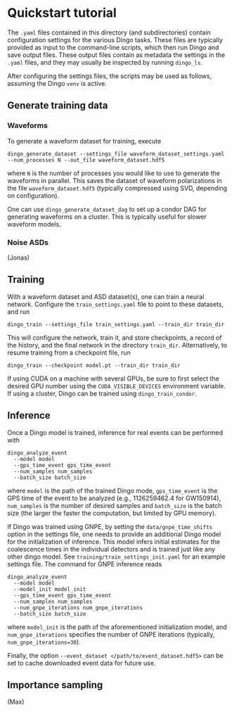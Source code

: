 # Quickstart tutorial

The `.yaml` files contained in this directory (and subdirectories) contain configuration settings for the various Dingo tasks. These files are typically provided as input to the command-line scripts, which then run Dingo and save output files. These output files contain as metadata the settings in the `.yaml` files, and they may usually be inspected by running `dingo_ls`.

After configuring the settings files, the scripts may be used as follows, assuming the Dingo `venv` is active.

## Generate training data

### Waveforms

To generate a waveform dataset for training, execute
```
dingo_generate_dataset --settings_file waveform_dataset_settings.yaml --num_processes N --out_file waveform_dataset.hdf5
```
where `N` is the number of processes you would like to use to generate the waveforms in parallel. This saves the dataset of waveform polarizations in the file `waveform_dataset.hdf5` (typically compressed using SVD, depending on configuration).

One can use `dingo_generate_dataset_dag` to set up a condor DAG for generating waveforms on a cluster. This is typically useful for slower waveform models.

### Noise ASDs

(Jonas)

## Training

With a waveform dataset and ASD dataset(s), one can train a neural network. Configure the `train_settings.yaml` file to point to these datasets, and run
```
dingo_train --settings_file train_settings.yaml --train_dir train_dir
```
This will configure the network, train it, and store checkpoints, a record of the history, and the final network in the directory `train_dir`. Alternatively, to resume training from a checkpoint file, run
```
dingo_train --checkpoint model.pt --train_dir train_dir
```
If using CUDA on a machine with several GPUs, be sure to first select the desired GPU number using the `CUDA_VISIBLE_DEVICES` environment variable. If using a cluster, Dingo can be trained using `dingo_train_condor`.

## Inference

Once a Dingo model is trained, inference for real events can be performed with 
```
dingo_analyze_event 
  --model model 
  --gps_time_event gps_time_event
  --num_samples num_samples
  --batch_size batch_size
```
where `model` is the path of the trained Dingo mode, `gps_time_event` is the GPS time of the event to be analyzed (e.g., 1126259462.4 for GW150914), `num_samples` is the number of desired samples and `batch_size` is the batch size (the larger the faster the computation, but limited by GPU memory). 

If Dingo was trained using GNPE, by setting the `data/gnpe_time_shifts` option in the settings file, one needs to provide an additional Dingo model for the initialization of inference. This model infers initial estimates for the coalescence times in the individual detectors and is trained just like any other dingo model. See `training/train_settings_init.yaml` for an example settings file. The command for GNPE inference reads
```
dingo_analyze_event 
  --model model 
  --model_init model_init
  --gps_time_event gps_time_event
  --num_samples num_samples
  --num_gnpe_iterations num_gnpe_iterations
  --batch_size batch_size
```
where `model_init` is the path of the aforementioned initialization model, and `num_gnpe_iterations` specifies the number of GNPE iterations (typically, `num_gnpe_iterations=30`).

Finally, the option `--event_dataset </path/to/event_dataset.hdf5>` can be set to cache downloaded event data for future use.

## Importance sampling

(Max)
